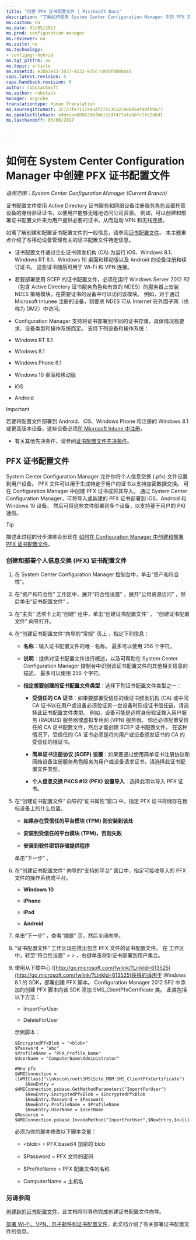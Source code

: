 ```yaml
---
title: "创建 PFX 证书配置文件 | Microsoft Docs"
description: "了解如何使用 System Center Configuration Manager 中的 PFX 文件生成支持加密数据交换的用户特定证书。"
ms.custom: na
ms.date: 03/05/2017
ms.prod: configuration-manager
ms.reviewer: na
ms.suite: na
ms.technology:
- configmgr-hybrid
ms.tgt_pltfrm: na
ms.topic: article
ms.assetid: e3bb3e13-3037-4122-93bc-504bfd080a4d
caps.latest.revision: 5
caps.handback.revision: 0
author: robstackmsft
ms.author: robstack
manager: angrobe
translationtype: Human Translation
ms.sourcegitcommit: 2c723fe7137a95df271c3612c88805efd8fb9a77
ms.openlocfilehash: eddecee8886296fb6132d7477afebbfc7fd280d1
ms.lasthandoff: 03/06/2017


---
```

# <a name="how-to-create-pfx-certificate-profiles-in-system-center-configuration-manager"></a>如何在 System Center Configuration Manager 中创建 PFX 证书配置文件

*适用范围：System Center Configuration Manager (Current Branch)*

证书配置文件使用 Active Directory 证书服务和网络设备注册服务角色设置托管设备的身份验证证书，以便用户能够无缝地访问公司资源。 例如，可以创建和部署证书配置文件来为用户提供必要的证书，从而启动 VPN 和无线连接。

如需了解创建和配置证书配置文件的一般信息，请参阅[证书配置文件](../../protect/deploy-use/introduction-to-certificate-profiles.md)。 本主题重点介绍了与移动设备管理有关的证书配置文件特定信息。

- 证书配置文件通过企业证书颁发机构 (CA) 为运行 iOS、Windows 8.1、Windows RT 8.1、Windows 10 桌面和移动版以及 Android 的设备注册和续订证书。 这些证书随后可用于 Wi-Fi 和 VPN 连接。

-  若要部署使用 SCEP 的证书配置文件，必须在运行 Windows Server 2012 R2（包含 Active Directory 证书服务角色和有效的 NDES）的服务器上安装 NDES 策略模块，在需要证书的设备中可以访问该模块。 例如，对于通过 Microsoft Intunee 注册的设备，则要求 NDES 可从 Internet 在外围子网（也称为 DMZ）中访问。

-  Configuration Manager 支持将证书部署到不同的证书存储，具体情况视要求、设备类型和操作系统而定。 支持下列设备和操作系统：
 -   Windows RT 8.1  
 -   Windows 8.1  
 -   Windows Phone 8.1  
 -   Windows 10 桌面和移动版  
 -   iOS  
 -   Android  
 > [!IMPORTANT]  
 >  若要将配置文件部署到 Android、iOS、Windows Phone 和注册的 Windows 8.1 或更高版本设备，这些设备必须[在 Microsoft Intune 中注册](https://technet.microsoft.com/en-us/library/dn646962.aspx)。   

- 有关其他先决条件，请参阅[证书配置文件先决条件](../../protect/plan-design/prerequisites-for-certificate-profiles.md)。

## <a name="pfx-certificate-profiles"></a>PFX 证书配置文件
System Center Configuration Manager 允许你将个人信息交换 (.pfx) 文件设置到用户设备。 PFX 文件可以用于生成特定于用户的证书以支持加密数据交换。 可在 Configuration Manager 中创建 PFX 证书或将其导入。 通过 System Center Configuration Manager，可将导入或新建的 PFX 证书部署到 iOS、Android 和 Windows 10 设备。 然后可将这些文件部署到多个设备，以支持基于用户的 PKI 通信。  

> [!TIP]  
>  描述此过程的分步演练会出现在 [如何在 Configuration Manager 中创建和部署 PFX 证书配置文件](http://blogs.technet.com/b/karanrustagi/archive/2015/09/01/how-to-create-and-deploy-pfx-certificate-profiles-in-configuration-manager.aspx)。  

### <a name="create-and-deploy-a-personal-information-exchange-pfx-certificate-profile"></a>创建和部署个人信息交换 (PFX) 证书配置文件  

1.  在 System Center Configuration Manager 控制台中，单击“资产和符合性”。  

2.  在“资产和符合性”  工作区中，展开“符合性设置” ，展开“公司资源访问” ，然后单击“证书配置文件” 。  

3.  在“主页”  选项卡上的“创建”  组中，单击“创建证书配置文件” 。 “创建证书配置文件”  向导打开。  

4.  在“创建证书配置文件”向导的“常规”  页上  ，指定下列信息：  

    -   **名称**：输入证书配置文件的唯一名称。 最多可以使用 256 个字符。  

    -   **说明**：提供对证书配置文件进行概述，以及可帮助在 System Center Configuration Manager 控制台中识别该证书配置文件的其他相关信息的描述。 最多可以使用 256 个字符。  

    -   **指定想要创建的证书配置文件类型**：选择下列证书配置文件类型之一：  

        -   **受信任的 CA 证书**：如果要部署受信任的根证书颁发机构 (CA) 或中间 CA 证书以在用户或设备必须验证另一台设备时形成证书信任链，请选择此证书配置文件类型。 例如，设备可能是远程身份验证拨入用户服务 (RADIUS) 服务器或虚拟专用网 (VPN) 服务器。 你还必须配置受信任的 CA 证书配置文件，然后才能创建 SCEP 证书配置文件。 在这种情况下，受信任的 CA 证书必须是将向用户或设备颁发证书的 CA 的受信任的根证书。  

        -   **简单证书注册协议 (SCEP) 设置**：如果要通过使用简单证书注册协议和网络设备注册服务角色服务为用户或设备请求证书，请选择此证书配置文件类型。  

        -   **个人信息交换 PKCS #12 (PFX) 设置导入**：选择此项以导入 PFX 证书。  

5.  在“创建证书配置文件”  向导的“证书属性”窗口  中，指定 PFX 证书将储存在目标设备上的什么位置。  

    -   **如果存在受信任的平台模块 (TPM) 则安装到该处**  

    -   **安装到受信任的平台模块 (TPM)，否则失败**  

    -   **安装到软件密钥存储提供程序**  

     单击“下一步” 。  

6.  在“创建证书配置文件”  向导的“支持的平台”  窗口中，指定可接收导入的 PFX 文件的操作系统或平台。  

    -   **Windows 10**  

    -   **iPhone**  

    -   **iPad**  

    -   **Android**  

7.  单击“下一步” ，查看“摘要”  页，然后关闭向导。  

8.  “证书配置文件”  工作区现在推出包含 PFX 文件的证书配置文件。 在  工作区中，转至“符合性设置”  >  >  ，右键单击将新证书部署到用户集合。  

9. 使用从下载中心 ([http://go.microsoft.com/fwlink/?LinkId=613525](http://go.microsoft.com/fwlink/?LinkId=613525)获得的适用于 Windows 8.1 的 SDK，部署创建 PFX 脚本。 Configuration Manager 2012 SP2 中添加的创建 PFX 脚本向该 SDK 添加 SMS_ClientPfxCertificate 类。 此类包括以下方法：  

    -   ImportForUser  

    -   DeleteForUser  

     示例脚本：  

    ```  
    $EncryptedPfxBlob = "<blob>"  
    $Password = "abc"  
    $ProfileName = "PFX_Profile_Name"  
    $UserName = "ComputerName\Administrator"  

    #New pfx  
    $WMIConnection = ([WMIClass]"\\nksccm\root\SMS\Site_MDM:SMS_ClientPfxCertificate")  
        $NewEntry = $WMIConnection.psbase.GetMethodParameters("ImportForUser")  
        $NewEntry.EncryptedPfxBlob = $EncryptedPfxBlob  
        $NewEntry.Password = $Password  
        $NewEntry.ProfileName = $ProfileName  
        $NewEntry.UserName = $UserName  
    $Resource = $WMIConnection.psbase.InvokeMethod("ImportForUser",$NewEntry,$null)  

    ```  

     必须为你的脚本修改以下脚本变量：  

    -   <blob\> = PFX base64 加密的 blob  

    -   $Password = PFX 文件的密码  

    -   $ProfileName = PFX 配置文件的名称  

    -   ComputerName = 主机名  

### <a name="see-also"></a>另请参阅
[创建新的证书配置文件](../../protect/deploy-use/create-certificate-profiles.md#create-a-new-certificate-profile)，此文档将引导你完成创建证书配置文件向导。

[部署 Wi-Fi、VPN、电子邮件和证书配置文件](../../protect/deploy-use/deploy-wifi-vpn-email-cert-profiles.md)，此文档介绍了有关部署证书配置文件的信息。

